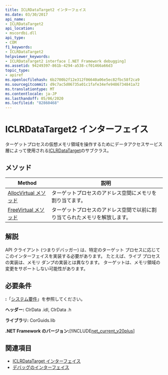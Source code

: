 ```yaml
---
title: ICLRDataTarget2 インターフェイス
ms.date: 03/30/2017
api_name:
- ICLRDataTarget2
api_location:
- mscordbi.dll
api_type:
- COM
f1_keywords:
- ICLRDataTarget2
helpviewer_keywords:
- ICLRDataTarget2 interface [.NET Framework debugging]
ms.assetid: 94249397-861b-4294-a538-cf01466a66d3
topic_type:
- apiref
ms.openlocfilehash: 6b2700b2f12e312f06640a06e5ec82fbc58f2ca9
ms.sourcegitcommit: d9c7ac5d06735a01c1fafe34efe9486734841a72
ms.translationtype: MT
ms.contentlocale: ja-JP
ms.lasthandoff: 05/06/2020
ms.locfileid: "82860468"
---
```

# <a name="iclrdatatarget2-interface"></a>ICLRDataTarget2 インターフェイス
ターゲットプロセスの仮想メモリ領域を操作するためにデータアクセスサービス層によって使用される[ICLRDataTarget](iclrdatatarget-interface.md)のサブクラス。  
  
## <a name="methods"></a>メソッド  
  
|Method|説明|  
|------------|-----------------|  
|[AllocVirtual メソッド](iclrdatatarget2-allocvirtual-method.md)|ターゲットプロセスのアドレス空間にメモリを割り当てます。|  
|[FreeVirtual メソッド](iclrdatatarget2-freevirtual-method.md)|ターゲットプロセスのアドレス空間で以前に割り当てられたメモリを解放します。|  
  
## <a name="remarks"></a>解説  
 API クライアント (つまりデバッガー) は、特定のターゲット プロセスに応じてこのインターフェイスを実装する必要があります。 たとえば、ライブ プロセスの実装は、メモリ ダンプの実装とは異なります。 ターゲットは、メモリ領域の変更をサポートしない可能性があります。  
  
## <a name="requirements"></a>必要条件  
 **:**「[システム要件](../../get-started/system-requirements.md)」を参照してください。  
  
 **ヘッダー:** ClrData .idl, ClrData .h  
  
 **ライブラリ:** CorGuids.lib  
  
 **.NET Framework のバージョン:**[!INCLUDE[net_current_v20plus](../../../../includes/net-current-v20plus-md.md)]  
  
## <a name="see-also"></a>関連項目

- [ICLRDataTarget インターフェイス](iclrdatatarget-interface.md)
- [デバッグのインターフェイス](debugging-interfaces.md)
